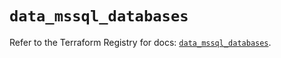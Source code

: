 # `data_mssql_databases`

Refer to the Terraform Registry for docs: [`data_mssql_databases`](https://registry.terraform.io/providers/pgssoft/mssql/0.6.0/docs/data-sources/databases).
